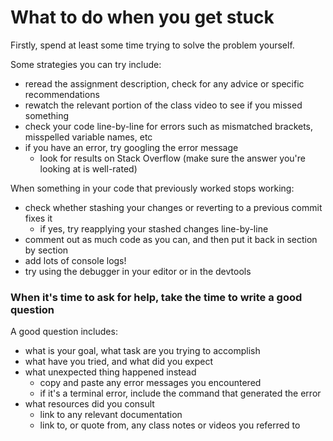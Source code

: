 # What to do when you get stuck

Firstly, spend at least some time trying to solve the problem yourself.

Some strategies you can try include:

- reread the assignment description, check for any advice or specific recommendations
- rewatch the relevant portion of the class video to see if you missed something
- check your code line-by-line for errors such as mismatched brackets, misspelled variable names, etc
- if you have an error, try googling the error message
  - look for results on Stack Overflow (make sure the answer you're looking at is well-rated)

When something in your code that previously worked stops working:

- check whether stashing your changes or reverting to a previous commit fixes it
  - if yes, try reapplying your stashed changes line-by-line
- comment out as much code as you can, and then put it back in section by section
- add lots of console logs!
- try using the debugger in your editor or in the devtools

### When it's time to ask for help, take the time to write a good question

A good question includes:

- what is your goal, what task are you trying to accomplish
- what have you tried, and what did you expect
- what unexpected thing happened instead
  - copy and paste any error messages you encountered
  - if it's a terminal error, include the command that generated the error
- what resources did you consult
  - link to any relevant documentation
  - link to, or quote from, any class notes or videos you referred to

